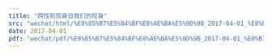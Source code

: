 ```yaml
---
title: "跨性别现身日我们的现身"
src: "wechat/html/%E9%85%B7%E5%84%BF%E8%AE%BA%E5%9D%9B_2017-04-01_%E8%B7%A8%E6%80%A7%E5%88%AB%E7%8E%B0%E8%BA%AB%E6%97%A5%E6%88%91%E4%BB%AC%E7%9A%84%E7%8E%B0%E8%BA%AB.html"
date: 2017-04-01
pdf: "wechat/pdf/%E9%85%B7%E5%84%BF%E8%AE%BA%E5%9D%9B_2017-04-01_%E8%B7%A8%E6%80%A7%E5%88%AB%E7%8E%B0%E8%BA%AB%E6%97%A5%E6%88%91%E4%BB%AC%E7%9A%84%E7%8E%B0%E8%BA%AB.pdf"
---
```

